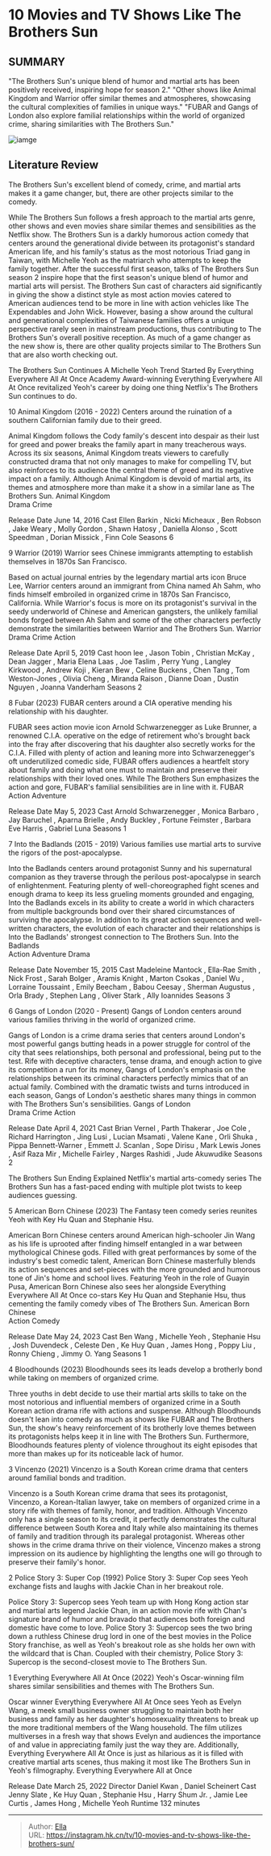 # 10 Movies and TV Shows Like The Brothers Sun


## SUMMARY 


 &#34;The Brothers Sun&#39;s unique blend of humor and martial arts has been positively received, inspiring hope for season 2.&#34; 
 &#34;Other shows like Animal Kingdom and Warrior offer similar themes and atmospheres, showcasing the cultural complexities of families in unique ways.&#34; 
 &#34;FUBAR and Gangs of London also explore familial relationships within the world of organized crime, sharing similarities with The Brothers Sun.&#34; 

![iamge](https://static1.srcdn.com/wordpress/wp-content/uploads/2024/01/mama-sun-looks-ahead-in-the-brothers-sun.jpg)

## Literature Review

The Brothers Sun&#39;s excellent blend of comedy, crime, and martial arts makes it a game changer, but, there are other projects similar to the comedy.




While The Brothers Sun follows a fresh approach to the martial arts genre, other shows and even movies share similar themes and sensibilities as the Netflix show. The Brothers Sun is a darkly humorous action comedy that centers around the generational divide between its protagonist&#39;s standard American life, and his family&#39;s status as the most notorious Triad gang in Taiwan, with Michelle Yeoh as the matriarch who attempts to keep the family together. After the successful first season, talks of The Brothers Sun season 2 inspire hope that the first season&#39;s unique blend of humor and martial arts will persist.
The Brothers Sun cast of characters aid significantly in giving the show a distinct style as most action movies catered to American audiences tend to be more in line with action vehicles like The Expendables and John Wick. However, basing a show around the cultural and generational complexities of Taiwanese families offers a unique perspective rarely seen in mainstream productions, thus contributing to The Brothers Sun&#39;s overall positive reception. As much of a game changer as the new show is, there are other quality projects similar to The Brothers Sun that are also worth checking out.
            
 
 The Brothers Sun Continues A Michelle Yeoh Trend Started By Everything Everywhere All At Once 
Academy Award-winning Everything Everywhere All At Once revitalized Yeoh&#39;s career by doing one thing Netflix&#39;s The Brothers Sun continues to do.












 








 10  Animal Kingdom (2016 - 2022) 
Centers around the ruination of a southern Californian family due to their greed.
        

Animal Kingdom follows the Cody family&#39;s descent into despair as their lust for greed and power breaks the family apart in many treacherous ways. Across its six seasons, Animal Kingdom treats viewers to carefully constructed drama that not only manages to make for compelling TV, but also reinforces to its audience the central theme of greed and its negative impact on a family. Although Animal Kingdom is devoid of martial arts, its themes and atmosphere more than make it a show in a similar lane as The Brothers Sun.
  Animal Kingdom  
Drama
Crime



  Release Date    June 14, 2016     Cast    Ellen Barkin , Nicki Micheaux , Ben Robson , Jake Weary , Molly Gordon , Shawn Hatosy , Daniella Alonso , Scott Speedman , Dorian Missick , Finn Cole     Seasons    6    







 9  Warrior (2019) 
Warrior sees Chinese immigrants attempting to establish themselves in 1870s San Francisco.
        

Based on actual journal entries by the legendary martial arts icon Bruce Lee, Warrior centers around an immigrant from China named Ah Sahm, who finds himself embroiled in organized crime in 1870s San Francisco, California. While Warrior&#39;s focus is more on its protagonist&#39;s survival in the seedy underworld of Chinese and American gangsters, the unlikely familial bonds forged between Ah Sahm and some of the other characters perfectly demonstrate the similarities between Warrior and The Brothers Sun.
  Warrior  
Drama
Crime
Action



  Release Date    April 5, 2019     Cast    hoon lee , Jason Tobin , Christian McKay , Dean Jagger , Maria Elena Laas , Joe Taslim , Perry Yung , Langley Kirkwood , Andrew Koji , Kieran Bew , Celine Buckens , Chen Tang , Tom Weston-Jones , Olivia Cheng , Miranda Raison , Dianne Doan , Dustin Nguyen , Joanna Vanderham     Seasons    2    







 8  Fubar (2023) 
FUBAR centers around a CIA operative mending his relationship with his daughter.
        

FUBAR sees action movie icon Arnold Schwarzenegger as Luke Brunner, a renowned C.I.A. operative on the edge of retirement who&#39;s brought back into the fray after discovering that his daughter also secretly works for the C.I.A. Filled with plenty of action and leaning more into Schwarzenegger&#39;s oft underutilized comedic side, FUBAR offers audiences a heartfelt story about family and doing what one must to maintain and preserve their relationships with their loved ones. While The Brothers Sun emphasizes the action and gore, FUBAR&#39;s familial sensibilities are in line with it.
  FUBAR  
Action
Adventure



  Release Date    May 5, 2023     Cast    Arnold Schwarzenegger , Monica Barbaro , Jay Baruchel , Aparna Brielle , Andy Buckley , Fortune Feimster , Barbara Eve Harris , Gabriel Luna     Seasons    1    







 7  Into the Badlands (2015 - 2019) 
Various families use martial arts to survive the rigors of the post-apocalypse.


 







Into the Badlands centers around protagonist Sunny and his supernatural companion as they traverse through the perilous post-apocalypse in search of enlightenment. Featuring plenty of well-choreographed fight scenes and enough drama to keep its less grueling moments grounded and engaging, Into the Badlands excels in its ability to create a world in which characters from multiple backgrounds bond over their shared circumstances of surviving the apocalypse. In addition to its great action sequences and well-written characters, the evolution of each character and their relationships is Into the Badlands&#39; strongest connection to The Brothers Sun.
  Into the Badlands  
Action
Adventure
Drama



  Release Date    November 15, 2015     Cast    Madeleine Mantock , Ella-Rae Smith , Nick Frost , Sarah Bolger , Aramis Knight , Marton Csokas , Daniel Wu , Lorraine Toussaint , Emily Beecham , Babou Ceesay , Sherman Augustus , Orla Brady , Stephen Lang , Oliver Stark , Ally Ioannides     Seasons    3    







 6  Gangs of London (2020 - Present) 
Gangs of London centers around various families thriving in the world of organized crime.
        

Gangs of London is a crime drama series that centers around London&#39;s most powerful gangs butting heads in a power struggle for control of the city that sees relationships, both personal and professional, being put to the test. Rife with deceptive characters, tense drama, and enough action to give its competition a run for its money, Gangs of London&#39;s emphasis on the relationships between its criminal characters perfectly mimics that of an actual family. Combined with the dramatic twists and turns introduced in each season, Gangs of London&#39;s aesthetic shares many things in common with The Brothers Sun&#39;s sensibilities.
  Gangs of London  
Drama
Crime
Action



  Release Date    April 4, 2021     Cast    Brian Vernel , Parth Thakerar , Joe Cole , Richard Harrington , Jing Lusi , Lucian Msamati , Valene Kane , Orli Shuka , Pippa Bennett-Warner , Emmett J. Scanlan , Sope Dirisu , Mark Lewis Jones , Asif Raza Mir , Michelle Fairley , Narges Rashidi , Jude Akuwudike     Seasons    2    


            
 
 The Brothers Sun Ending Explained 
Netflix&#39;s martial arts-comedy series The Brothers Sun has a fast-paced ending with multiple plot twists to keep audiences guessing.








 5  American Born Chinese (2023) 
The Fantasy teen comedy series reunites Yeoh with Key Hu Quan and Stephanie Hsu.
        

American Born Chinese centers around American high-schooler Jin Wang as his life is uprooted after finding himself entangled in a war between mythological Chinese gods. Filled with great performances by some of the industry&#39;s best comedic talent, American Born Chinese masterfully blends its action sequences and set-pieces with the more grounded and humorous tone of Jin&#39;s home and school lives. Featuring Yeoh in the role of Guayin Pusa, American Born Chinese also sees her alongside Everything Everywhere All At Once co-stars Key Hu Quan and Stephanie Hsu, thus cementing the family comedy vibes of The Brothers Sun.
  American Born Chinese  
Action
Comedy



  Release Date    May 24, 2023     Cast    Ben Wang , Michelle Yeoh , Stephanie Hsu , Josh Duvendeck , Celeste Den , Ke Huy Quan , James Hong , Poppy Liu , Ronny Chieng , Jimmy O. Yang     Seasons    1    







 4  Bloodhounds (2023) 
Bloodhounds sees its leads develop a brotherly bond while taking on members of organized crime.
        

Three youths in debt decide to use their martial arts skills to take on the most notorious and influential members of organized crime in a South Korean action drama rife with actions and suspense. Although Bloodhounds doesn&#39;t lean into comedy as much as shows like FUBAR and The Brothers Sun, the show&#39;s heavy reinforcement of its brotherly love themes between its protagonists helps keep it in line with The Brothers Sun. Furthermore, Bloodhounds features plenty of violence throughout its eight episodes that more than makes up for its noticeable lack of humor.





 3  Vincenzo (2021) 
Vincenzo is a South Korean crime drama that centers around familial bonds and tradition.
        

Vincenzo is a South Korean crime drama that sees its protagonist, Vincenzo, a Korean-Italian lawyer, take on members of organized crime in a story rife with themes of family, honor, and tradition. Although Vincenzo only has a single season to its credit, it perfectly demonstrates the cultural difference between South Korea and Italy while also maintaining its themes of family and tradition through its paralegal protagonist. Whereas other shows in the crime drama thrive on their violence, Vincenzo makes a strong impression on its audience by highlighting the lengths one will go through to preserve their family&#39;s honor.





 2  Police Story 3: Super Cop (1992) 
Police Story 3: Super Cop sees Yeoh exchange fists and laughs with Jackie Chan in her breakout role.


 







Police Story 3: Supercop sees Yeoh team up with Hong Kong action star and martial arts legend Jackie Chan, in an action movie rife with Chan&#39;s signature brand of humor and bravado that audiences both foreign and domestic have come to love. Police Story 3: Supercop sees the two bring down a ruthless Chinese drug lord in one of the best movies in the Police Story franchise, as well as Yeoh&#39;s breakout role as she holds her own with the wildcard that is Chan. Coupled with their chemistry, Police Story 3: Supercop is the second-closest movie to The Brothers Sun.





 1  Everything Everywhere All At Once (2022) 
Yeoh&#39;s Oscar-winning film shares similar sensibilities and themes with The Brothers Sun.


 







Oscar winner Everything Everywhere All At Once sees Yeoh as Evelyn Wang, a meek small business owner struggling to maintain both her business and family as her daughter&#39;s homosexuality threatens to break up the more traditional members of the Wang household. The film utilizes multiverses in a fresh way that shows Evelyn and audiences the importance of and value in appreciating family just the way they are. Additionally, Everything Everywhere All At Once is just as hilarious as it is filled with creative martial arts scenes, thus making it most like The Brothers Sun in Yeoh&#39;s filmography.
  Everything Everywhere All at Once  


  Release Date    March 25, 2022     Director    Daniel Kwan , Daniel Scheinert     Cast    Jenny Slate , Ke Huy Quan , Stephanie Hsu , Harry Shum Jr. ,  Jamie Lee Curtis , James Hong , Michelle Yeoh     Runtime    132 minutes    



---

> Author: [Ella](https://instagram.hk.cn/)  
> URL: https://instagram.hk.cn/tv/10-movies-and-tv-shows-like-the-brothers-sun/  

